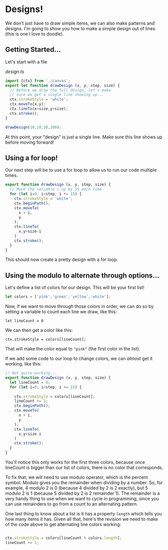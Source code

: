 # Designs!

We don't just have to draw simple items, we can also make patterns and designs. I'm going to show you how to make a simple design out of lines (this is one I love to doodle).

## Getting Started...
Let's start with a file

*design.ts*
```typescript
import {ctx} from './canvas';
export let function drawDesign (x, y, step, size) {
  // Before we draw the full design, let's make
  // sure we get a single line showing up...
  ctx.strokeStyle = 'white';
  ctx.moveTo(x,y);
  ctx.lineTo(x+size,y+size);
  ctx.stroke();
}

drawDesign(10,10,50,200);
```

At this point, your "design" is just a single line.
Make sure this line shows up before moving forward!

## Using a for loop!
Our next step will be to use a for loop to allow us
to run our code multiple times.

```typescript
export function drawDesign (x, y, step, size) {  
  // Move the variable i up by 15 each time
  for (let i=0; i<step; i += 15) {
    ctx.strokeStyle = 'white';
    ctx.beginPath();
    ctx.moveTo(
      x + i,
      y
    );
    ctx.lineTo(
      x,y+size-i
    )
    ctx.stroke();    
  }
}
```

This should now create a pretty design with a for loop.

## Using the modulo to alternate through options...

Let's define a list of colors for our design. This will be
your first list!

```typescript
let colors = ['pink','green','yellow','white'];
```

Now, if we want to move through those colors in order,
we can do so by setting a variable to count each line we draw, like this:

```
let lineCount = 0
```

We can then get a color like this:
```
ctx.strokeStyle = colors[lineCount];
```

That will make the color equal to `"pink"` (the first color in the list).

If we add some code to our loop to change colors, we can *almost* get it working, like this:

```typescript
// Not quite working...
export function drawDesign (x, y, step, size) {  
  let lineCount = 0;
  for (let i=0; i<step; i += 15) {
    
    ctx.strokeStyle = colors[lineCount];
    lineCount += 1;
    ctx.beginPath();
    ctx.moveTo(
      x + i,
      y
    );
    ctx.lineTo(
      x,y+size-i
    )
    ctx.stroke();    
  }
}
```

You'll notice this only works for the first three colors, because once lineCount is bigger than our list of colors, there is no color that corresponds.

To fix that, we will need to use modulo operator, which is the percent symbol. Modulo gives you the remainder when dividing by a number. So, for example, 4 modulo 2 is 0 (because 4 divided by 2 is 2 exactly), but 5 modulo 2 is 1 (because 5 divided by 2 is 2 remainder 1). The remainder is a very handy thing to use when we want to cycle in programming, since you can use remainders to go from a count to an alternating pattern.

One last thing to know about a list is it has a property `length` which tells you how many items it has. Given all that, here's the revision we need to make of the code above to get alternating line colors working:

```typescript

ctx.strokeStyle = colors[lineCount % colors.length];
lineCount += 1;
```